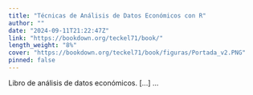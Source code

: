 ```yaml
---
title: "Técnicas de Análisis de Datos Económicos con R"
author: ""
date: "2024-09-11T21:22:47Z"
link: "https://bookdown.org/teckel71/book/"
length_weight: "8%"
cover: "https://bookdown.org/teckel71/book/figuras/Portada_v2.PNG"
pinned: false
---
```


Libro de análisis de datos económicos. [...] ...
